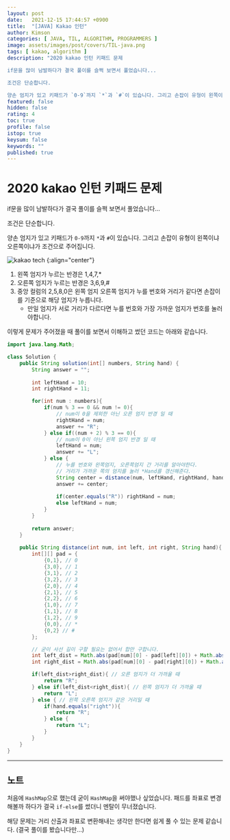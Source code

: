 ```yaml
---
layout: post
date:   2021-12-15 17:44:57 +0900
title:  "[JAVA] Kakao 인턴"
author: Kimson
categories: [ JAVA, TIL, ALGORITHM, PROGRAMMERS ]
image: assets/images/post/covers/TIL-java.png
tags: [ kakao, algorithm ]
description: "2020 kakao 인턴 키패드 문제

if문을 많이 남발하다가 결국 풀이를 슬쩍 보면서 풀었습니다...

조건은 단순합니다.

양손 엄지가 있고 키패드가 `0-9`까지 `*`과 `#`이 있습니다. 그리고 손잡이 유형이 왼쪽이냐 오른쪽이냐가 조건으로 주어집니다."
featured: false
hidden: false
rating: 4
toc: true
profile: false
istop: true
keysum: false
keywords: ""
published: true
---
```

# 2020 kakao 인턴 키패드 문제

if문을 많이 남발하다가 결국 풀이를 슬쩍 보면서 풀었습니다...

조건은 단순합니다.

양손 엄지가 있고 키패드가 `0-9`까지 `*`과 `#`이 있습니다. 그리고 손잡이 유형이 왼쪽이냐 오른쪽이냐가 조건으로 주어집니다.

![kakao tech](https://tech.kakao.com/wp-content/uploads/2020/07/kakao_phone1-333x333.png)
{:align="center"}

1. 왼쪽 엄지가 누르는 반경은 1,4,7,*
2. 오른쪽 엄지가 누르는 반경은 3,6,9,#
3. 중앙 컬럼의 2,5,8,0은 왼쪽 엄지 오른쪽 엄지가 누를 번호와 거리가 같다면 손잡이를 기준으로 해당 엄지가 누릅니다.
   - 만일 엄지가 서로 거리가 다르다면 누를 번호와 가장 가까운 엄지가 번호를 눌러야합니다.

이렇게 문제가 주어졌을 때 풀이를 보면서 이해하고 썼던 코드는 아래와 같습니다.

```java
import java.lang.Math;

class Solution {
    public String solution(int[] numbers, String hand) {
        String answer = "";
        
        int leftHand = 10;
        int rightHand = 11;

        for(int num : numbers){
            if(num % 3 == 0 && num != 0){
                // num이 0을 제외한 아닌 오른 엄지 반경 일 때
                rightHand = num;
                answer += "R";
            } else if((num + 2) % 3 == 0){
                // num이 0이 아닌 왼쪽 엄지 반경 일 때
                leftHand = num;
                answer += "L";
            } else {
                // 누를 번호와 왼쪽엄지, 오른쪽엄지 간 거리를 알아야한다.
                // 거리가 가까운 쪽의 엄지를 눌러 *Hand를 갱신해준다.
                String center = distance(num, leftHand, rightHand, hand);
                answer += center;
                
                if(center.equals("R")) rightHand = num;
                else leftHand = num;
            }
        }
        
        return answer;
    }
    
    public String distance(int num, int left, int right, String hand){
        int[][] pad = {
            {0,1}, // 0
            {3,0}, // 1
            {3,1}, // 2
            {3,2}, // 3
            {2,0}, // 4
            {2,1}, // 5
            {2,2}, // 6
            {1,0}, // 7
            {1,1}, // 8
            {1,2}, // 9
            {0,0}, // *
            {0,2} // #
        };

        // 굳이 사선 길이 구할 필요는 없어서 합만 구합니다.
        int left_dist = Math.abs(pad[num][0] - pad[left][0]) + Math.abs(pad[num][1] - pad[left][1]);
        int right_dist = Math.abs(pad[num][0] - pad[right][0]) + Math.abs(pad[num][1] - pad[right][1]);

        if(left_dist>right_dist){ // 오른 엄지가 더 가까울 때
            return "R";
        } else if(left_dist<right_dist){ // 왼쪽 엄지가 더 가까울 때
            return "L";
        } else { // 왼쪽 오른쪽 엄지가 같은 거리일 때
            if(hand.equals("right")){
                return "R";
            } else {
                return "L";
            }
        }
    }
}
```

-----

## 노트

처음에 `HashMap`으로 했는데 굳이 `HashMap`을 써야했나 싶었습니다. 패드를 좌표로 변경해볼까 하다가 결국 `if-else`를 썼더니 멘탈이 무너졌습니다.

해당 문제는 거리 산출과 좌표로 변환해내는 생각만 한다면 쉽게 풀 수 있는 문제 같습니다. (결국 풀이를 봤습니다만...)